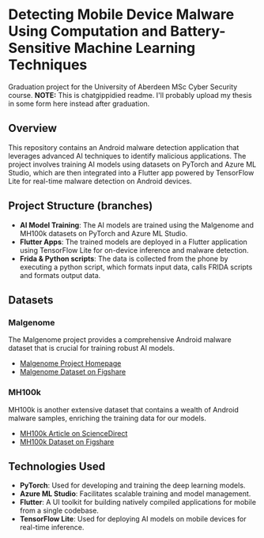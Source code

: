 # Detecting Mobile Device Malware Using Computation and Battery-Sensitive Machine Learning Techniques
Graduation project for the University of Aberdeen MSc Cyber Security course. **NOTE:** This is chatgippidied readme. I'll probably upload my thesis in some form here instead after graduation.

## Overview
This repository contains an Android malware detection application that leverages advanced AI techniques to identify malicious applications. The project involves training AI models using datasets on PyTorch and Azure ML Studio, which are then integrated into a Flutter app powered by TensorFlow Lite for real-time malware detection on Android devices.

## Project Structure (branches)
- **AI Model Training**: The AI models are trained using the Malgenome and MH100k datasets on PyTorch and Azure ML Studio. 
- **Flutter Apps**: The trained models are deployed in a Flutter application using TensorFlow Lite for on-device inference and malware detection.
- **Frida & Python scripts**: The data is collected from the phone by executing a python script, which formats input data, calls FRIDA scripts and formats output data.
## Datasets
### Malgenome
The Malgenome project provides a comprehensive Android malware dataset that is crucial for training robust AI models.

- [Malgenome Project Homepage](http://www.malgenomeproject.org/)
- [Malgenome Dataset on Figshare](https://figshare.com/articles/dataset/Android_malware_dataset_for_machine_learning_1/5854590)

### MH100k
MH100k is another extensive dataset that contains a wealth of Android malware samples, enriching the training data for our models.

- [MH100k Article on ScienceDirect](https://www.sciencedirect.com/science/article/pii/S2352340923008193)
- [MH100k Dataset on Figshare](https://figshare.com/articles/dataset/Android_malware_dataset_for_machine_learning_1/5854590)

## Technologies Used
- **PyTorch**: Used for developing and training the deep learning models.
- **Azure ML Studio**: Facilitates scalable training and model management.
- **Flutter**: A UI toolkit for building natively compiled applications for mobile from a single codebase.
- **TensorFlow Lite**: Used for deploying AI models on mobile devices for real-time inference.
